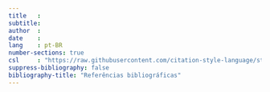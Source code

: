 ```yaml
---
title   :
subtitle:
author  :
date    :
lang    : pt-BR
number-sections: true
csl     : "https://raw.githubusercontent.com/citation-style-language/styles/master/associacao-brasileira-de-normas-tecnicas.csl"
suppress-bibliography: false
bibliography-title: "Referências bibliográficas"
---
```

